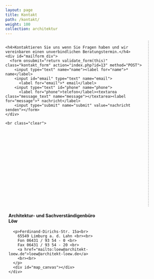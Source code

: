 ```yaml
---
layout: page
title: Kontakt
path: /kontakt/
weight: 100
collection: architektur
---
```


<div class="content_box">
  <div style="width: 450px;height: 520px;border-right: 1px dashed #8F8F8F; float: left;">

    <h4>Kontaktieren Sie uns wenn Sie Fragen haben und wir vereinbaren einen unverbindlichen Beratungstermin.</h4>
    <div id="mailform_div">
      <form onsubmit="return validate_form(this)" class="kontakt_form" action="index.php?id=13" method="POST">
        <input type="text" name="name"><label for="name">* name</label>
        <input id="email" type="text" name="email">
          <label for="email">* email</label>
        <input type="text" id="phone" name="phone">
          <label for="phone">telefon</label><textarea class="message_text" name="message"></textarea><label for="message">* nachricht</label>
        <input type="submit" name="submit" value="nachricht senden"></form>
    </div>

    <br class="clear">
  </div>
  <div style="width: 299px; float: left;">
    <div style="padding-left:10px;">
      <h4> Architektur- und Sachverständigenbüro Löw </h4>

      <p>Ferdinand-Dirichs-Str. 15a<br>
        65549 Limburg a. d. Lahn <br><br>
        Fon 06431 / 93 54 - 0 <br>
        Fax 06431 / 93 54 - 20 <br>
        <a href="mailto:loew@architekt-loew.de">loew@architekt-loew.de</a>
        <br><br>
      </p>
      <div id="map_canvas"></div>
    </div>
  </div>

  <br class="clear">
</div>
